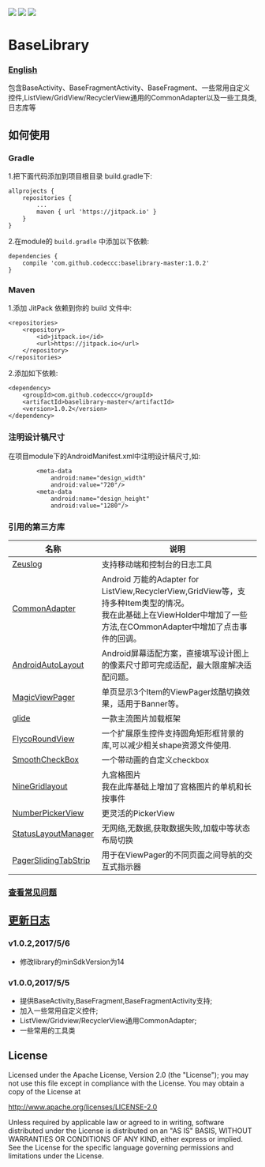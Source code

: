 ![](https://img.shields.io/hexpm/l/plug.svg) 
![](https://img.shields.io/badge/JitPack-1.0.2-green.svg)
![](https://img.shields.io/badge/Maven-1.0.2-orange.svg)

 # BaseLibrary 
### [English](https://github.com/FancyOnePoint/BaseLibrary/blob/master/README_EN.md "English")
包含BaseActivity、BaseFragmentActivity、BaseFragment、一些常用自定义控件,ListView/GridView/RecyclerView通用的CommonAdapter以及一些工具类,日志库等

## 如何使用

### Gradle

1.把下面代码添加到项目根目录 build.gradle下:

```
allprojects {
	repositories {
		...
		maven { url 'https://jitpack.io' }
	}
}
```

2.在module的 `build.gradle` 中添加以下依赖:
```
dependencies {
	compile 'com.github.codeccc:baselibrary-master:1.0.2'
}
```

### Maven

1.添加 JitPack 依赖到你的 build 文件中:

```
<repositories>
	<repository>
	    <id>jitpack.io</id>
	    <url>https://jitpack.io</url>
	</repository>
</repositories>
```

2.添加如下依赖:

```
<dependency>
    <groupId>com.github.codeccc</groupId>
    <artifactId>baselibrary-master</artifactId>
    <version>1.0.2</version>
</dependency>
```

### 注明设计稿尺寸

在项目module下的AndroidManifest.xml中注明设计稿尺寸,如:

```
		<meta-data
            android:name="design_width"
            android:value="720"/>
        <meta-data
            android:name="design_height"
            android:value="1280"/>
```

### 引用的第三方库

名称 | 说明
---|---
[Zeuslog](https://github.com/xsfelvis/ZeusLog) | 支持移动端和控制台的日志工具
[CommonAdapter](https://github.com/hongyangAndroid/baseAdapter) | Android 万能的Adapter for ListView,RecyclerView,GridView等，支持多种Item类型的情况。 <br> 我在此基础上在ViewHolder中增加了一些方法,在COmmonAdapter中增加了点击事件的回调。
[AndroidAutoLayout](https://github.com/hongyangAndroid/AndroidAutoLayout) | Android屏幕适配方案，直接填写设计图上的像素尺寸即可完成适配，最大限度解决适配问题。
[MagicViewPager](https://github.com/hongyangAndroid/MagicViewPager) | 单页显示3个Item的ViewPager炫酷切换效果，适用于Banner等。
[glide](https://github.com/bumptech/glide) | 一款主流图片加载框架
[FlycoRoundView](https://github.com/H07000223/FlycoRoundView) |  一个扩展原生控件支持圆角矩形框背景的库,可以减少相关shape资源文件使用. 
[SmoothCheckBox](https://github.com/andyxialm/SmoothCheckBox) | 一个带动画的自定义checkbox
[NineGridlayout](https://github.com/LukeMee/NineGridlayout) | 九宫格图片 <br>  我在此库基础上增加了宫格图片的单机和长按事件
[NumberPickerView](http://note.youdao.com/) | 更灵活的PickerView
[StatusLayoutManager](http://www.jianshu.com/p/9d53893b3eda) |无网络,无数据,获取数据失败,加载中等状态布局切换
[PagerSlidingTabStrip](https://github.com/astuetz/PagerSlidingTabStrip) | 用于在ViewPager的不同页面之间导航的交互式指示器
 



### [查看常见问题](https://github.com/codeccc/baselibrary-master/blob/master/docs/NOTICE.md "常见问题")

## [更新日志](https://github.com/codeccc/baselibrary-master/blob/master/docs/update.md "更新日志")

### v1.0.2,2017/5/6
- 修改library的minSdkVersion为14

### v1.0.0,2017/5/5

- 提供BaseActivity,BaseFragment,BaseFragmentActivity支持;
- 加入一些常用自定义控件;
- ListView/Gridview/RecyclerView通用CommonAdapter;
- 一些常用的工具类

## License

Licensed under the Apache License, Version 2.0 (the "License"); you may not use this file except in compliance with the License. You may obtain a copy of the License at

http://www.apache.org/licenses/LICENSE-2.0

Unless required by applicable law or agreed to in writing, software distributed under the License is distributed on an "AS IS" BASIS, WITHOUT WARRANTIES OR CONDITIONS OF ANY KIND, either express or implied. See the License for the specific language governing permissions and limitations under the License.
